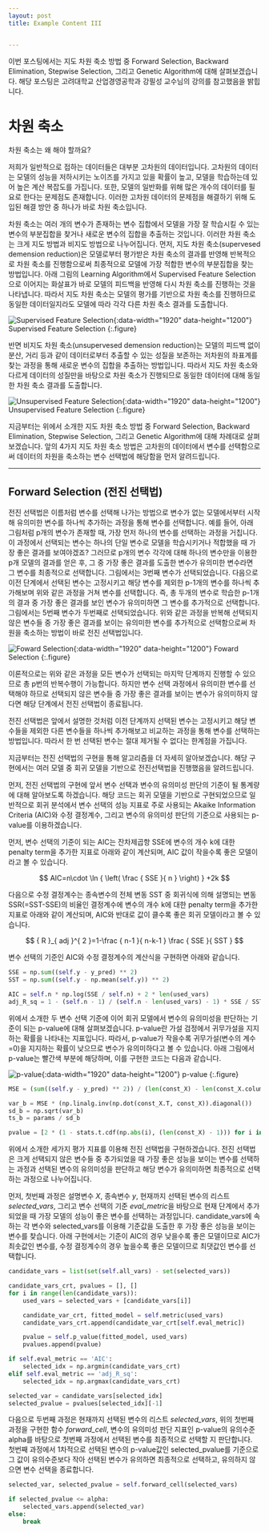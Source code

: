 ```yaml
---
layout: post
title: Example Content III


---
```


이번 포스팅에서는 지도 차원 축소 방법 중 Forward Selection, Backward Elimination, Stepwise Selection, 그리고 Genetic Algorithm에 대해 살펴보겠습니다. 해당 포스팅은 고려대학교 산업경영공학과 강필성 교수님의 강의를 참고했음을 밝힙니다.

# **차원 축소**

차원 축소는 왜 해야 할까요?

저희가 일반적으로 접하는 데이터들은 대부분 고차원의 데이터입니다. 고차원의 데이터는 모델의 성능을 저하시키는 노이즈를 가지고 있을 확률이 높고, 모델을 학습하는데 있어 높은 계산 복잡도를 가집니다. 또한, 모델의 일반화를 위해 많은 개수의 데이터를 필요로 한다는 문제점도 존재합니다. 이러한 고차원 데이터의 문제점을 해결하기 위해 도입된 해결 방안 중 하나가 바로 차원 축소입니다.

차원 축소는 여러 개의 변수가 존재하는 변수 집합에서 모델을 가장 잘 학습시킬 수 있는 변수의 부분집합을 찾거나 새로운 변수의 집합을 추출하는 것입니다. 이러한 차원 축소는 크게 지도 방법과 비지도 방법으로 나누어집니다. 먼저, 지도 차원 축소(supervesed demension reduction)은 모델로부터 평가받은 차원 축소의 결과를 반영해 반복적으로 차원 축소를 진행함으로써 최종적으로 모델에 가장 적합한 변수의 부분집합을 찾는 방법입니다. 아래 그림의 Learning Algorithm에서 Supervised Feature Selection으로 이어지는 화살표가 바로 모델의 피드백을 반영해 다시 차원 축소를 진행하는 것을 나타냅니다. 따라서 지도 차원 축소는 모델의 평가를 기반으로 차원 축소를 진행하므로 동일한 데이터일지라도 모델에 따라 각각 다른 차원 축소 결과를 도출합니다.

![Supervised Feature Selection](http://h-doong.github.io/assets/img/blog/supervised_feature_selection.jpg){:data-width="1920" data-height="1200"}
Supervised Feature Selection
{:.figure}

반면 비지도 차원 축소(unsupervesed demension reduction)는 모델의 피드백 없이 분산, 거리 등과 같이 데이터로부터 추출할 수 있는 성질을 보존하는 저차원의 좌표계를 찾는 과정을 통해 새로운 변수의 집합을 추출하는 방법입니다. 따라서 지도 차원 축소와 다르게 데이터의 성질만을 바탕으로 차원 축소가 진행되므로 동일한 데이터에 대해 동일한 차원 축소 결과를 도출합니다.

![Unsupervised Feature Selection](http://h-doong.github.io/assets/img/blog/unsupervised_feature_selection.jpg){:data-width="1920" data-height="1200"}
Unsupervised Feature Selection
{:.figure}

지금부터는 위에서 소개한 지도 차원 축소 방법 중 Forward Selection, Backward Elimination, Stepwise Selection, 그리고 Genetic Algorithm에 대해 차례대로 살펴보겠습니다. 앞의 4가지 지도 차원 축소 방법은 고차원의 데이터에서 변수를 선택함으로써 데이터의 차원을 축소하는 변수 선택법에 해당함을 먼저 알려드립니다.

- - -

## **Forward Selection (전진 선택법)**
전진 선택법은 이름처럼 변수를 선택해 나가는 방법으로 변수가 없는 모델에서부터 시작해 유의미한 변수를 하나씩 추가하는 과정을 통해 변수를 선택합니다. 예를 들어, 아래 그림처럼 p개의 변수가 존재할 때, 가장 먼저 하나의 변수를 선택하는 과정을 거칩니다. 이 과정에서 선택되는 변수는 하나의 단일 변수로 모델을 학습시키거나 적합했을 때 가장 좋은 결과를 보여야겠죠? 그러므로 p개의 변수 각각에 대해 하나의 변수만을 이용한 p개 모델의 결과를 얻은 후, 그 중 가장 좋은 결과를 도출한 변수가 유의미한 변수라면 그 변수를 최종적으로 선택합니다. 그림에서는 3번째 변수가 선택되었습니다. 다음으로 이전 단계에서 선택된 변수는 고정시키고 해당 변수를 제외한 p-1개의 변수를 하나씩 추가해보며 위와 같은 과정을 거쳐 변수를 선택합니다. 즉, 총 두개의 변수로 학습한 p-1개의 결과 중 가장 좋은 결과를 보인 변수가 유의미하면 그 변수를 추가적으로 선택합니다. 그림에서는 5번째 변수가 두번째로 선택되었습니다. 위와 같은 과정을 반복해 선택되지 않은 변수들 중 가장 좋은 결과를 보이는 유의미한 변수를 추가적으로 선택함으로써 차원을 축소하는 방법이 바로 전진 선택법입니다.

![Foward Selection](http://h-doong.github.io/assets/img/blog/forward_selection.jpg){:data-width="1920" data-height="1200"}
Foward Selection
{:.figure}

이론적으로는 위와 같은 과정을 모든 변수가 선택되는 마지막 단계까지 진행할 수 있으므로 총 p번의 반복수행이 가능합니다. 하지만 변수 선택 과정에서 유의미한 변수를 선택해야 하므로 선택되지 않은 변수들 중 가장 좋은 결과를 보이는 변수가 유의미하지 않다면 해당 단계에서 전진 선택법이 종료됩니다.

전진 선택법은 앞에서 설명한 것처럼 이전 단계까지 선택된 변수는 고정시키고 해당 변수들을 제외한 다른 변수들을 하나씩 추가해보고 비교하는 과정을 통해 변수를 선택하는 방법입니다. 따라서 한 번 선택된 변수는 절대 제거될 수 없다는 한계점을 가집니다.

지금부터는 전진 선택법의 구현을 통해 알고리즘을 더 자세히 알아보겠습니다. 해당 구현에서는 여러 모델 중 회귀 모델을 기반으로 전진선택법을 진행했음을 알려드립니다.

먼저, 전진 선택법의 구현에 앞서 변수 선택과 변수의 유의미성 판단의 기준이 될 통계량에 대해 알아보도록 하겠습니다. 해당 코드는 회귀 모델을 기반으로 구현되었으므로 일반적으로 회귀 분석에서 변수 선택의 성능 지표로 주로 사용되는 Akaike Information Criteria (AIC)와 수정 결정계수, 그리고 변수의 유의미성 판단의 기준으로 사용되는 p-value를 이용하겠습니다.

먼저, 변수 선택의 기준이 되는 AIC는 잔차제곱항 SSE에 변수의 개수 k에 대한 penalty term을 추가한 지표로 아래와 같이 계산되며, AIC 값이 작을수록 좋은 모델이라고 볼 수 있습니다.

$$
AIC=n\cdot \ln { \left( \frac { SSE }{ n }  \right)  } +2k
$$

다음으로 수정 결정계수는 종속변수의 전체 변동 SST 중 회귀식에 의해 설명되는 변동 SSR(=SST-SSE)의 비율인 결정계수에 변수의 개수 k에 대한 penalty term을 추가한 지표로 아래와 같이 계산되며, AIC와 반대로 값이 클수록 좋은 회귀 모델이라고 볼 수 있습니다.

$$
{ R }_{ adj }^{ 2 }=1-\frac { n-1 }{ n-k-1 } \frac { SSE }{ SST }
$$

변수 선택의 기준인 AIC와 수정 결정계수의 계산식을 구현하면 아래와 같습니다.
~~~python
SSE = np.sum((self.y - y_pred) ** 2)
SST = np.sum((self.y - np.mean(self.y)) ** 2)

AIC = self.n * np.log(SSE / self.n) + 2 * len(used_vars)
adj_R_sq = 1 - (self.n - 1) / (self.n - len(used_vars) - 1) * SSE / SST
~~~

위에서 소개한 두 변수 선택 기준에 이어 회귀 모델에서 변수의 유의미성을 판단하는 기준이 되는 p-value에 대해 살펴보겠습니다. p-value란 가설 검정에서 귀무가설을 지지하는 확률을 나타내는 지표입니다. 따라서, p-value가 작을수록 귀무가설(변수의 계수=0)을 지지하는 확률이 낮으므로 변수가 유의미하다고 볼 수 있습니다. 아래 그림에서 p-value는 빨간색 부분에 해당하며, 이를 구현한 코드는 다음과 같습니다.

![p-value](http://h-doong.github.io/assets/img/blog/p_value.jpg){:data-width="1920" data-height="1200"}
p-value
{:.figure}
~~~python
MSE = (sum((self.y - y_pred) ** 2)) / (len(const_X) - len(const_X.columns))

var_b = MSE * (np.linalg.inv(np.dot(const_X.T, const_X)).diagonal())
sd_b = np.sqrt(var_b)
ts_b = params / sd_b

pvalue = [2 * (1 - stats.t.cdf(np.abs(i), (len(const_X) - 1))) for i in ts_b]
~~~

위에서 소개한 세가지 평가 지표를 이용해 전진 선택법을 구현하겠습니다. 전진 선택법은 크게 선택되지 않은 변수들 중 추가되었을 때 가장 좋은 성능을 보이는 변수를 선택하는 과정과 선택된 변수의 유의미성을 판단하고 해당 변수가 유의미하면 최종적으로 선택하는 과정으로 나누어집니다.

먼저, 첫번째 과정은 설명변수 *X*, 종속변수 *y*, 현재까지 선택된 변수의 리스트 *selected_vars*, 그리고 변수 선택의 기준 *eval_metric*을 바탕으로 현재 단계에서 추가되었을 때 가장 모델의 성능이 좋은 변수를 선택하는 과정입니다. candidate_vars에 속하는 각 변수와 selected_vars를 이용해 기준값을 도출한 후 가장 좋은 성능을 보이는 변수를 찾습니다. 아래 구현에서는 기준이 AIC의 경우 낮을수록 좋은 모델이므로 AIC가 최솟값인 변수를, 수정 결정계수의 경우 높을수록 좋은 모델이므로 최댓값인 변수를 선택합니다.
~~~python
candidate_vars = list(set(self.all_vars) - set(selected_vars))

candidate_vars_crt, pvalues = [], []
for i in range(len(candidate_vars)):
    used_vars = selected_vars + [candidate_vars[i]]

    candidate_var_crt, fitted_model = self.metric(used_vars)
    candidate_vars_crt.append(candidate_var_crt[self.eval_metric])

    pvalue = self.p_value(fitted_model, used_vars)
    pvalues.append(pvalue)

if self.eval_metric == 'AIC':
    selected_idx = np.argmin(candidate_vars_crt)
elif self.eval_metric == 'adj_R_sq':
    selected_idx = np.argmax(candidate_vars_crt)

selected_var = candidate_vars[selected_idx]
selected_pvalue = pvalues[selected_idx][-1]
~~~

다음으로 두번째 과정은 현재까지 선택된 변수의 리스트 *selected_vars*, 위의 첫번째 과정을 구현한 함수 *forward_cell*, 변수의 유의미성 판단 지표인 p-value의 유의수준 alpha를 바탕으로 첫번째 과정에서 선택된 변수를 최종적으로 선택할 지 판단합니다. 첫번째 과정에서 1차적으로 선택된 변수의 p-value값인 selected_pvalue를 기준으로 그 값이 유의수준보다 작아 선택된 변수가 유의하면 최종적으로 선택하고, 유의하지 않으면 변수 선택을 종료합니다.
~~~python
selected_var, selected_pvalue = self.forward_cell(selected_vars)

if selected_pvalue <= alpha:
    selected_vars.append(selected_var)
else:
	break
~~~


[mm]: https://guides.github.com/features/mastering-markdown/
[ksyn]: https://kramdown.gettalong.org/syntax.html
[ksyntab]:https://kramdown.gettalong.org/syntax.html#tables
[ksynmath]: https://kramdown.gettalong.org/syntax.html#math-blocks
[katex]: https://khan.github.io/KaTeX/
[rtable]: https://dbushell.com/2016/03/04/css-only-responsive-tables/

